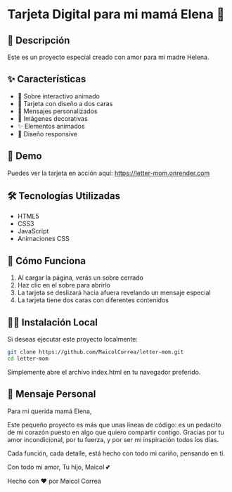 # Tarjeta Digital para mi mamá Elena 💝

## 🌟 Descripción

Este es un proyecto especial creado con amor para mi madre Helena.

## ✨ Características

- 📩 Sobre interactivo animado
- 💌 Tarjeta con diseño a dos caras
- 💖 Mensajes personalizados
- 🌹 Imágenes decorativas
- ✨ Elementos animados
- 💝 Diseño responsive

## 🔗 Demo

Puedes ver la tarjeta en acción aquí: https://letter-mom.onrender.com

## 🛠️ Tecnologías Utilizadas

- HTML5
- CSS3
- JavaScript
- Animaciones CSS

## 💞 Cómo Funciona

1. Al cargar la página, verás un sobre cerrado
2. Haz clic en el sobre para abrirlo
3. La tarjeta se deslizará hacia afuera revelando un mensaje especial
4. La tarjeta tiene dos caras con diferentes contenidos

## 👩‍💻 Instalación Local

Si deseas ejecutar este proyecto localmente:

````bash
git clone https://github.com/MaicolCorrea/letter-mom.git
cd letter-mom
````

Simplemente abre el archivo index.html en tu navegador preferido.

## 💖 Mensaje Personal

Para mi querida mamá Elena,

Este pequeño proyecto es más que unas líneas de código: es un pedacito de mi corazón puesto en algo que quiero compartir contigo.
Gracias por tu amor incondicional, por tu fuerza, y por ser mi inspiración todos los días.

Cada función, cada detalle, está hecho con todo mi cariño, pensando en ti.

Con todo mi amor,
Tu hijo, Maicol 💕

Hecho con ❤️ por Maicol Correa

